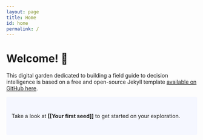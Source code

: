 ```yaml
---
layout: page
title: Home
id: home
permalink: /
---
```


# Welcome! 🌱

This digital garden dedicated to building a field guide to decision intelligence is based on a free and open-source Jekyll template [available on GitHub here](https://github.com/maximevaillancourt/digital-garden-jekyll-template).

<p style="padding: 3em 1em; background: #f5f7ff; border-radius: 4px;">
  Take a look at <span style="font-weight: bold">[[Your first seed]]</span> to get started on your exploration.
</p>

<style>
  .wrapper {
    max-width: 46em;
  }
</style>
